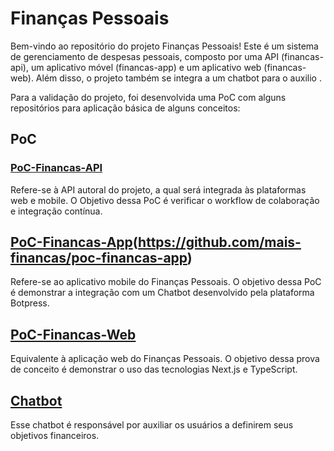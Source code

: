 # Finanças Pessoais

Bem-vindo ao repositório do projeto Finanças Pessoais! Este é um sistema de gerenciamento de despesas pessoais, composto por uma API (financas-api), um aplicativo móvel (financas-app) e um aplicativo web (financas-web). Além disso, o projeto também se integra a um chatbot para o auxilio .

Para a validação do projeto, foi desenvolvida uma PoC com alguns repositórios para aplicação básica de alguns conceitos:

## PoC

### [PoC-Financas-API](https://github.com/mais-financas/poc-financas-api)

Refere-se à API autoral do projeto, a qual será integrada às plataformas web e mobile. O Objetivo dessa PoC é verificar o workflow de colaboração e integração contínua.

## [PoC-Financas-App](Mobile)(https://github.com/mais-financas/poc-financas-app)

Refere-se ao aplicativo mobile do Finanças Pessoais. O objetivo dessa PoC é demonstrar a integração com um Chatbot desenvolvido pela plataforma Botpress.

## [PoC-Financas-Web](https://github.com/mais-financas/poc-financas-web)

Equivalente à aplicação web do Finanças Pessoais. O objetivo dessa prova de conceito é demonstrar o uso das tecnologias Next.js e TypeScript.

## [Chatbot](https://mediafiles.botpress.cloud/b6cf7b0a-6c47-49c4-893b-3c81b3b479dd/webchat/bot.html)

Esse chatbot é responsável por auxiliar os usuários a definirem seus objetivos financeiros.
